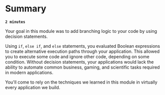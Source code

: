 # Summary

**`2 minutes`**

Your goal in this module was to add branching logic to your code by using decision statements.

Using `if`, `else if`, and `else` statements, you evaluated Boolean expressions to create alternative execution paths through your application. This allowed you to execute some code and ignore other code, depending on some condition. Without decision statements, your applications would lack the ability to automate common business, gaming, and scientific tasks required in modern applications.

You'll come to rely on the techniques we learned in this module in virtually every application we build.


